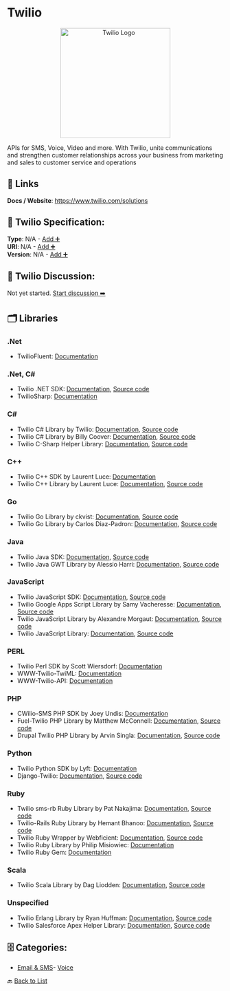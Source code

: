 # Twilio
<p align="center">
    <img width="256" src="https://raw.githubusercontent.com/apis-list/apis-list/main/apis/twilio/logo_256x256.png" alt="Twilio Logo"/>
</p>
APIs for SMS, Voice, Video and more. With Twilio, unite communications and strengthen customer relationships across your business from marketing and sales to customer service and operations

##  🔗 Links
**Docs / Website**: https://www.twilio.com/solutions

## 🧬 Twilio Specification:
**Type**: N/A - [Add ➕](https://github.com/apis-list/apis-list/edit/main/apis.yaml#L20343)  
**URI**: N/A - [Add ➕](https://github.com/apis-list/apis-list/edit/main/apis.yaml#L20343)  
**Version**: N/A - [Add ➕](https://github.com/apis-list/apis-list/edit/main/apis.yaml#L20343)

## 💬 Twilio Discussion:
Not yet started. [Start discussion ➡️](https://github.com/apis-list/apis-list/discussions/new)

## 🗂️ Libraries
### .Net
- TwilioFluent: [Documentation](https://bitbucket.org/kogir/twiliofluent/wiki/Home)
### .Net, C#
- Twilio .NET SDK: [Documentation](https://github.com/twilio/twilio-csharp), [Source code](https://www.nuget.org/packages/Twilio)
- TwilioSharp: [Documentation](https://github.com/jgable/TwilioSharp)
### C#
- Twilio C# Library by Twilio: [Documentation](https://www.twilio.com/docs/csharp/install), [Source code](https://github.com/twilio/twilio-csharp/tree/4.7.2)
- Twilio C# Library by Billy Coover: [Documentation](https://github.com/azcoov/twilio.sugar/blob/master/README.md), [Source code](https://github.com/azcoov/twilio.sugar)
- Twilio C-Sharp Helper Library: [Documentation](http://www.twilio.com/docs/csharp/install), [Source code](https://github.com/twilio/twilio-csharp)
### C++
- Twilio C++ SDK by Laurent Luce: [Documentation](https://github.com/laurentluce/twilio-cplusplus)
- Twilio C++ Library by Laurent Luce: [Documentation](https://github.com/laurentluce/twilio-cplusplus/blob/master/README), [Source code](https://github.com/laurentluce/twilio-cplusplus)
### Go
- Twilio Go Library by ckvist: [Documentation](https://bitbucket.org/ckvist/twilio), [Source code](https://bitbucket.org/ckvist/twilio/downloads)
- Twilio Go Library by Carlos Diaz-Padron: [Documentation](https://github.com/carlosdp/twiliogo/blob/master/README.md), [Source code](https://github.com/carlosdp/twiliogo)
### Java
- Twilio Java SDK: [Documentation](https://github.com/twilio/twilio-java), [Source code](https://mvnrepository.com/artifact/com.twilio.sdk/twilio)
- Twilio Java GWT Library by Alessio Harri: [Documentation](https://code.google.com/p/gwt-twilio/), [Source code](https://code.google.com/p/gwt-twilio/downloads/detail?name=gwt-twilio-1.1.jar)
### JavaScript
- Twilio JavaScript SDK: [Documentation](https://www.twilio.com/docs/voice/client/javascript), [Source code](https://www.npmjs.com/package/twilio-client)
- Twilio Google Apps Script Library by Samy Vacheresse: [Documentation](https://github.com/illiatdesdindes/twilio-gas/blob/master/README.md), [Source code](https://github.com/illiatdesdindes/twilio-gas)
- Twilio JavaScript Library by Alexandre Morgaut: [Documentation](https://github.com/AMorgaut/wakanda-twilio/blob/master/readme.md), [Source code](https://github.com/AMorgaut/wakanda-twilio)
- Twilio JavaScript Library: [Documentation](https://www.twilio.com/webrtc), [Source code](https://www.twilio.com/docs/client/twilio-js)
### PERL
- Twilio Perl SDK by Scott Wiersdorf: [Documentation](http://search.cpan.org/~scottw/WWW-Twilio-API-0.20/)
- WWW-Twilio-TwiML: [Documentation](http://search.cpan.org/~scottw/WWW-Twilio-TwiML-1.05/lib/WWW/Twilio/TwiML.pm)
- WWW-Twilio-API: [Documentation](http://search.cpan.org/~scottw/WWW-Twilio-API-0.16/lib/WWW/Twilio/API.pm)
### PHP
- CWilio-SMS PHP SDK by Joey Undis: [Documentation](https://github.com/jundis/CWilio-SMS)
- Fuel-Twilio PHP Library by Matthew McConnell: [Documentation](https://github.com/maca134/fuel-twilio/blob/master/README.md), [Source code](https://github.com/maca134/fuel-twilio)
- Drupal Twilio PHP Library by Arvin Singla: [Documentation](https://www.drupal.org/project/twilio), [Source code](https://www.drupal.org/node/895232/)
### Python
- Twilio Python SDK by Lyft: [Documentation](https://github.com/lyft/twilio-python)
- Django-Twilio: [Documentation](http://django-twilio.readthedocs.org/en/latest/), [Source code](https://github.com/rdegges/django-twilio)
### Ruby
- Twilio sms-rb Ruby Library by Pat Nakajima: [Documentation](https://github.com/nakajima/sms-rb/blob/master/README.md), [Source code](https://github.com/nakajima/sms-rb)
- Twilio-Rails Ruby Library by Hemant Bhanoo: [Documentation](https://github.com/hbhanoo/Twilio-Rails/blob/master/README.txt), [Source code](https://github.com/hbhanoo/Twilio-Rails)
- Twilio Ruby Wrapper by Webficient: [Documentation](http://www.webficient.com/), [Source code](https://github.com/webficient/twilio)
- Twilio Ruby Library by Philip Misiowiec: [Documentation](https://github.com/webficient/twilio)
- Twilio Ruby Gem: [Documentation](https://github.com/webficient/twilio/tree/master)
### Scala
- Twilio Scala Library by Dag Liodden: [Documentation](https://github.com/daggerrz/Scwilio/blob/master/README.markdown), [Source code](https://github.com/daggerrz/Scwilio)
### Unspecified
- Twilio Erlang Library by Ryan Huffman: [Documentation](https://github.com/huffman/twilio_erlang/blob/master/README.md), [Source code](https://github.com/huffman/twilio_erlang)
- Twilio Salesforce Apex Helper Library: [Documentation](https://www.twilio.com/docs/salesforce/install), [Source code](https://github.com/twilio/twilio-salesforce)


## 🗄️ Categories:
- [Email & SMS](https://github.com/apis-list/apis-list#email--sms-)- [Voice](https://github.com/apis-list/apis-list#voice-)

🔙  [Back to List](https://github.com/apis-list/apis-list)
